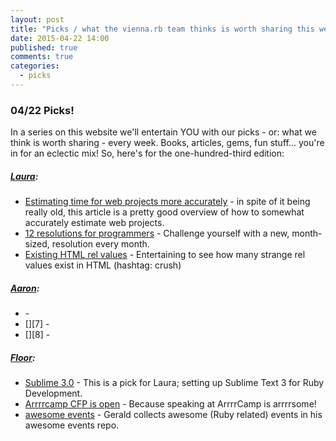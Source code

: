 ```yaml
---
layout: post
title: "Picks / what the vienna.rb team thinks is worth sharing this week"
date: 2015-04-22 14:00
published: true
comments: true
categories:
  - picks
---
```


### 04/22 Picks!

In a series on this website we'll entertain YOU with our picks - or: what we think is worth sharing - every week.
Books, articles, gems, fun stuff... you're in for an eclectic mix! So, here's for the one-hundred-third edition:

##### [Laura][1]:
- [Estimating time for web projects more accurately][2] - in spite of it being really old, this article is a pretty good overview of how to somewhat accurately estimate web projects.
- [12 resolutions for programmers][3] - Challenge yourself with a new, month-sized, resolution every month.
- [Existing HTML rel values][4] - Entertaining to see how many strange rel values exist in HTML (hashtag: crush)

##### [Aaron][5]:
- [][6] -
- [][7] -
- [][8] -


##### [Floor][9]:
- [Sublime 3.0][10] -  This is a pick for Laura; setting up Sublime Text 3 for Ruby Development.
- [Arrrrcamp CFP is open][11] - Because speaking at ArrrrCamp is arrrrsome!
- [awesome events][12] - Gerald collects awesome (Ruby related) events in his awesome events repo.


[1]: http://www.twitter.com/alicetragedy
[2]: http://www.thesambarnes.com/digital-project-management/estimating-time-for-web-projects-more-accurately-part-2/
[3]: http://matt.might.net/articles/programmers-resolutions/
[4]: http://microformats.org/wiki/existing-rel-values
[5]: http://www.twitter.com/mraaroncruz
[6]:
[7]:
[9]: http://www.twitter.com/floordrees
[10]: http://www.rubyflow.com/p/i4zps2-set-up-sublime-text-3-for-ruby-development
[11]: http://2015.arrrrcamp.be/cfp/
[12]: https://github.com/planetruby/awesome-events
